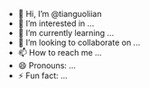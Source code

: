 - 👋 Hi, I’m @tianguoliian
- 👀 I’m interested in ...
- 🌱 I’m currently learning ...
- 💞️ I’m looking to collaborate on ...
- 📫 How to reach me ...
- 😄 Pronouns: ...
- ⚡ Fun fact: ...

<!---
tianguoliian/tianguoliian is a ✨ special ✨ repository because its `README.md` (this file) appears on your GitHub profile.
You can click the Preview link to take a look at your changes.
--->
